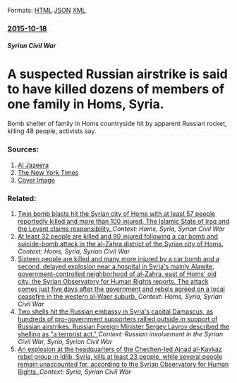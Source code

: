 
Formats: [HTML](/news/2015/10/18/a-suspected-russian-airstrike-is-said-to-have-killed-dozens-of-members-of-one-family-in-homs-syria.html)  [JSON](/news/2015/10/18/a-suspected-russian-airstrike-is-said-to-have-killed-dozens-of-members-of-one-family-in-homs-syria.json)  [XML](/news/2015/10/18/a-suspected-russian-airstrike-is-said-to-have-killed-dozens-of-members-of-one-family-in-homs-syria.xml)  

### [2015-10-18](/news/2015/10/18/index.md)

##### Syrian Civil War
# A suspected Russian airstrike is said to have killed dozens of members of one family in Homs, Syria. 

Bomb shelter of family in Homs countryside hit by apparent Russian rocket, killing 48 people, activists say.


### Sources:

1. [Al Jazeera](http://www.aljazeera.com/news/2015/10/russian-strike-kills-48-single-family-syria-151018080911182.html)
2. [The New York Times](https://www.nytimes.com/2015/10/19/world/middleeast/leader-of-qaeda-cell-killed-in-airstrike-in-syria-pentagon-says.html)
2. [Cover Image](http://www.aljazeera.com/mritems/Images/2015/10/15/c28bc2e966a1440d9cea8a8850969460_18.jpg)

### Related:

1. [Twin bomb blasts hit the Syrian city of Homs with at least 57 people reportedly killed and more than 100 injured. The Islamic State of Iraq and the Levant claims responsibility. ](/news/2016/02/21/twin-bomb-blasts-hit-the-syrian-city-of-homs-with-at-least-57-people-reportedly-killed-and-more-than-100-injured-the-islamic-state-of-iraq.md) _Context: Homs, Syria, Syrian Civil War_
2. [At least 32 people are killed and 90 injured following a car bomb and suicide-bomb attack in the al-Zahra district of the Syrian city of Homs. ](/news/2015/12/28/at-least-32-people-are-killed-and-90-injured-following-a-car-bomb-and-suicide-bomb-attack-in-the-al-zahra-district-of-the-syrian-city-of-hom.md) _Context: Homs, Syria, Syrian Civil War_
3. [Sixteen people are killed and many more injured by a car bomb and a second, delayed explosion near a hospital in Syria's mainly Alawite, government-controlled neighborhood of al-Zahra, east of Homs' old city, the Syrian Observatory for Human Rights reports. The attack comes just five days after the government and rebels agreed on a local ceasefire in the western al-Waer suburb. ](/news/2015/12/12/sixteen-people-are-killed-and-many-more-injured-by-a-car-bomb-and-a-second-delayed-explosion-near-a-hospital-in-syria-s-mainly-alawite-gov.md) _Context: Homs, Syria, Syrian Civil War_
4. [Two shells hit the Russian embassy in Syria's capital Damascus, as hundreds of pro-government supporters rallied outside in support of Russian airstrikes. Russian Foreign Minister Sergey Lavrov described the shelling as "a terrorist act." ](/news/2015/10/13/two-shells-hit-the-russian-embassy-in-syria-s-capital-damascus-as-hundreds-of-pro-government-supporters-rallied-outside-in-support-of-russi.md) _Context: Russian involvement in the Syrian Civil War, Syria, Syrian Civil War_
5. [An explosion at the headquarters of the Chechen-led Ajnad al-Kavkaz rebel group in Idlib, Syria, kills at least 23 people, while several people remain unaccounted for, according to the Syrian Observatory for Human Rights. ](/news/2018/01/7/an-explosion-at-the-headquarters-of-the-chechen-led-ajnad-al-kavkaz-rebel-group-in-idlib-syria-kills-at-least-23-people-while-several-peo.md) _Context: Syria, Syrian Civil War_
